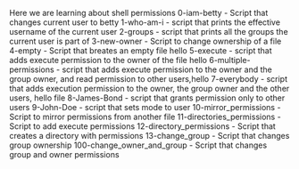 Here we are learning about shell permissions
0-iam-betty - Script that changes current user to betty
1-who-am-i - script that prints the effective username of the current user
2-groups - script that prints all the groups the current user is part of
3-new-owner - Script to change ownership of a file
4-empty - Script that breates an empty file hello
5-execute - script that adds execute permission to the owner of the file hello
6-multiple-permissions -  script that adds execute permission to the owner and the group owner, and read permission to other users,hello
7-everybody - script that adds execution permission to the owner, the group owner and the other users, hello file
8-James-Bond - script that grants permission only to other users
9-John-Doe - script that sets mode to user
10-mirror_permissions - Script to mirror permissions from another file
11-directories_permissions - Script to add execute permissions
12-directory_permissions - Script that creates a directory with permissions
13-change_group - Script that changes group ownership
100-change_owner_and_group - Script that changes group and owner permissions
